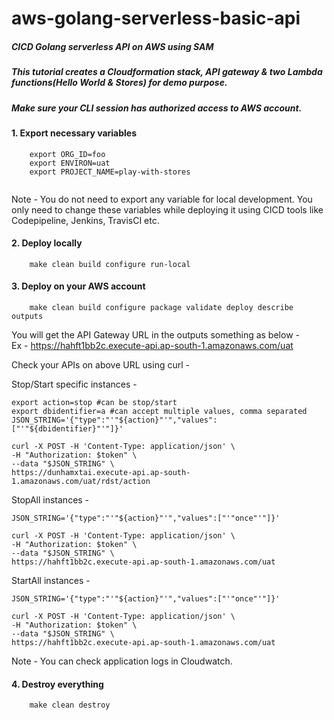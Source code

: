 # aws-golang-serverless-basic-api

##### CICD Golang serverless API on AWS using SAM

##### This tutorial creates a Cloudformation stack, API gateway & two Lambda functions(Hello World & Stores) for demo purpose.

##### Make sure your CLI session has authorized access to AWS account.

#### 1. Export necessary variables
``` 
    export ORG_ID=foo
    export ENVIRON=uat
    export PROJECT_NAME=play-with-stores
    
```
Note - You do not need to export any variable for local development. You only need to change these variables while deploying it using CICD tools like Codepipeline, Jenkins, TravisCI etc.

#### 2. Deploy locally

```
    make clean build configure run-local
```

#### 3. Deploy on your AWS account

```
    make clean build configure package validate deploy describe outputs
```

You will get the API Gateway URL in the outputs something as below -    
 Ex - https://hahft1bb2c.execute-api.ap-south-1.amazonaws.com/uat

Check your APIs on above URL using curl -

Stop/Start specific instances - 
```
export action=stop #can be stop/start 
export dbidentifier=a #can accept multiple values, comma separated
JSON_STRING='{"type":"'"${action}"'","values":["'"${dbidentifier}"'"]}'

curl -X POST -H 'Content-Type: application/json' \
-H "Authorization: $token" \
--data "$JSON_STRING" \
https://dunhamxtai.execute-api.ap-south-1.amazonaws.com/uat/rdst/action
```

StopAll instances - 
```
JSON_STRING='{"type":"'"${action}"'","values":["'"once"'"]}'

curl -X POST -H 'Content-Type: application/json' \
-H "Authorization: $token" \
--data "$JSON_STRING" \
https://hahft1bb2c.execute-api.ap-south-1.amazonaws.com/uat
```

StartAll instances - 
```
JSON_STRING='{"type":"'"${action}"'","values":["'"once"'"]}'

curl -X POST -H 'Content-Type: application/json' \
-H "Authorization: $token" \
--data "$JSON_STRING" \
https://hahft1bb2c.execute-api.ap-south-1.amazonaws.com/uat

```


Note - You can check application logs in Cloudwatch.


#### 4. Destroy everything

```
    make clean destroy 
```


